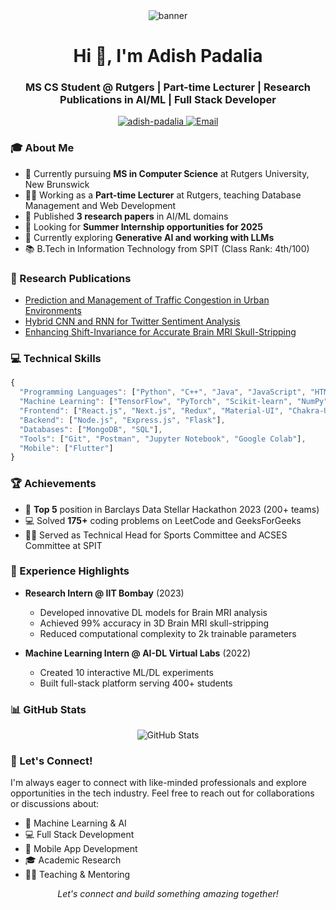 <div align="center">
  <img src="https://github.com/AdishPadalia26/AdishPadalia26/blob/main/banner.gif" alt="banner" />
</div>
<h1 align="center">Hi 👋, I'm Adish Padalia</h1>
<h3 align="center">MS CS Student @ Rutgers | Part-time Lecturer | Research Publications in AI/ML | Full Stack Developer</h3>

<p align="center">
  <a href="https://linkedin.com/in/adish-padalia" target="_blank">
    <img src="https://img.shields.io/badge/LinkedIn-0077B5?style=for-the-badge&logo=linkedin&logoColor=white" alt="adish-padalia" />
  </a>
  <a href="mailto:padaliaadish@gmail.com">
    <img src="https://img.shields.io/badge/Gmail-D14836?style=for-the-badge&logo=gmail&logoColor=white" alt="Email" />
  </a>
</p>

### 🎓 About Me
- 🎯 Currently pursuing **MS in Computer Science** at Rutgers University, New Brunswick
- 👨‍🏫 Working as a **Part-time Lecturer** at Rutgers, teaching Database Management and Web Development
- 🔬 Published **3 research papers** in AI/ML domains
- 🎯 Looking for **Summer Internship opportunities for 2025**
- 🌱 Currently exploring **Generative AI and working with LLMs**
- 📚 B.Tech in Information Technology from SPIT (Class Rank: 4th/100)

### 🔬 Research Publications
- [Prediction and Management of Traffic Congestion in Urban Environments](https://ieeexplore.ieee.org/document/10724090)
- [Hybrid CNN and RNN for Twitter Sentiment Analysis](https://link.springer.com/chapter/10.1007/978-981-97-1326-4_25)
- [Enhancing Shift-Invariance for Accurate Brain MRI Skull-Stripping](https://ieeexplore.ieee.org/document/10404359)

### 💻 Technical Skills
```javascript
{
  "Programming Languages": ["Python", "C++", "Java", "JavaScript", "HTML", "CSS"],
  "Machine Learning": ["TensorFlow", "PyTorch", "Scikit-learn", "NumPy", "Pandas"],
  "Frontend": ["React.js", "Next.js", "Redux", "Material-UI", "Chakra-UI", "Bootstrap"],
  "Backend": ["Node.js", "Express.js", "Flask"],
  "Databases": ["MongoDB", "SQL"],
  "Tools": ["Git", "Postman", "Jupyter Notebook", "Google Colab"],
  "Mobile": ["Flutter"]
}
```

### 🏆 Achievements
- 🥇 **Top 5** position in Barclays Data Stellar Hackathon 2023 (200+ teams)
- 💻 Solved **175+** coding problems on LeetCode and GeeksForGeeks
- 👨‍💼 Served as Technical Head for Sports Committee and ACSES Committee at SPIT

### 🌟 Experience Highlights
- **Research Intern @ IIT Bombay** (2023)
  - Developed innovative DL models for Brain MRI analysis
  - Achieved 99% accuracy in 3D Brain MRI skull-stripping
  - Reduced computational complexity to 2k trainable parameters

- **Machine Learning Intern @ AI-DL Virtual Labs** (2022)
  - Created 10 interactive ML/DL experiments
  - Built full-stack platform serving 400+ students

### 📊 GitHub Stats
<p align="center">
  <img src="https://github-readme-stats.vercel.app/api?username=AdishPadalia26&show_icons=true&theme=radical" alt="GitHub Stats" />
</p>

### 🤝 Let's Connect!
I'm always eager to connect with like-minded professionals and explore opportunities in the tech industry. Feel free to reach out for collaborations or discussions about:
- 🤖 Machine Learning & AI
- 💻 Full Stack Development
- 📱 Mobile App Development
- 🎓 Academic Research
- 👨‍🏫 Teaching & Mentoring

<p align="center">
  <i>Let's connect and build something amazing together!</i>
</p>
